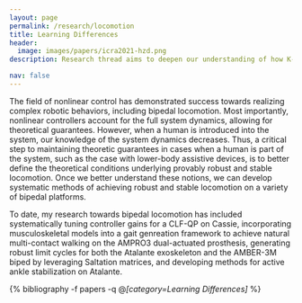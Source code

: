```yaml
---
layout: page
permalink: /research/locomotion
title: Learning Differences
header:
  image: images/papers/icra2021-hzd.png
description: Research thread aims to deepen our understanding of how K-12 students with diverse levels of literacy proficiency exhibit differential use of language. This is achieved by leveraging influential educational theories, such as Hayes' 1996 Cognitive Model of Writing and Berninger & Winn's 2006 Not-so-simple-view of writing.

nav: false
---
```



The field of nonlinear control has demonstrated success towards realizing complex robotic behaviors, including bipedal locomotion. Most importantly, nonlinear controllers account for the full system dynamics, allowing for theoretical guarantees. However, when a human is introduced into the system, our knowledge of the system dynamics decreases. Thus, a critical step to maintaining theoretic guarantees in cases when a human is part of the system, such as the case with lower-body assistive devices, is to better define the theoretical conditions underlying provably robust and stable locomotion. Once we better understand these notions, we can develop systematic methods of achieving robust and stable locomotion on a variety of bipedal platforms.

To date, my research towards bipedal locomotion has included systematically tuning controller gains for a CLF-QP on Cassie, incorporating musculoskeletal models into a gait genreation framework to achieve natural multi-contact walking on the AMPRO3 dual-actuated prosthesis, generating robust limit cycles for both the Atalante exoskeleton and the AMBER-3M biped by leveraging Saltation matrices, and developing methods for active ankle stabilization on Atalante.

<div class="publications">

{% bibliography -f papers -q @*[category=Learning Differences]* %}

</div>
